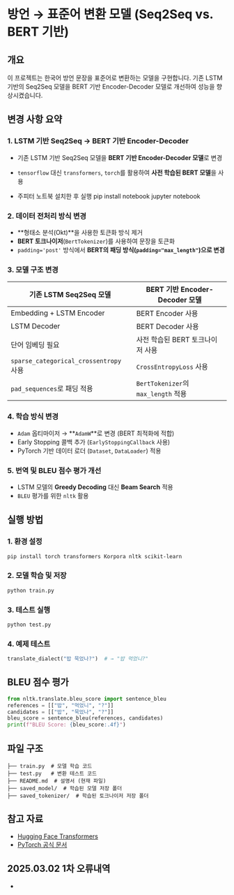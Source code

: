 # 방언 → 표준어 변환 모델 (Seq2Seq vs. BERT 기반)

## 개요
이 프로젝트는 한국어 방언 문장을 표준어로 변환하는 모델을 구현합니다. 기존 LSTM 기반의 Seq2Seq 모델을 BERT 기반 Encoder-Decoder 모델로 개선하여 성능을 향상시켰습니다.

## 변경 사항 요약
### 1. LSTM 기반 Seq2Seq → BERT 기반 Encoder-Decoder
- 기존 LSTM 기반 Seq2Seq 모델을 **BERT 기반 Encoder-Decoder 모델**로 변경
- `tensorflow` 대신 `transformers`, `torch`를 활용하여 **사전 학습된 BERT 모델**을 사용

- 주피터 노트북 설치한 후 실행
pip install notebook
jupyter notebook


### 2. 데이터 전처리 방식 변경
- **형태소 분석(Okt)**을 사용한 토큰화 방식 제거
- **BERT 토크나이저**(`BertTokenizer`)를 사용하여 문장을 토큰화
- `padding='post'` 방식에서 **BERT의 패딩 방식(`padding="max_length"`)으로 변경**

### 3. 모델 구조 변경
| 기존 LSTM Seq2Seq 모델 | BERT 기반 Encoder-Decoder 모델 |
|---------------------|---------------------------|
| Embedding + LSTM Encoder | BERT Encoder 사용 |
| LSTM Decoder | BERT Decoder 사용 |
| 단어 임베딩 필요 | 사전 학습된 BERT 토크나이저 사용 |
| `sparse_categorical_crossentropy` 사용 | `CrossEntropyLoss` 사용 |
| `pad_sequences`로 패딩 적용 | `BertTokenizer`의 `max_length` 적용 |

### 4. 학습 방식 변경
- `Adam` 옵티마이저 → **`AdamW`**로 변경 (BERT 최적화에 적합)
- Early Stopping 콜백 추가 (`EarlyStoppingCallback` 사용)
- PyTorch 기반 데이터 로더 (`Dataset`, `DataLoader`) 적용

### 5. 번역 및 BLEU 점수 평가 개선
- LSTM 모델의 **Greedy Decoding** 대신 **Beam Search** 적용
- `BLEU` 평가를 위한 `nltk` 활용

## 실행 방법
### 1. 환경 설정
```bash
pip install torch transformers Korpora nltk scikit-learn
```

### 2. 모델 학습 및 저장
```bash
python train.py
```

### 3. 테스트 실행
```bash
python test.py
```

### 4. 예제 테스트
```python
translate_dialect("밥 묵었나?")  # → "밥 먹었니?"
```

## BLEU 점수 평가
```python
from nltk.translate.bleu_score import sentence_bleu
references = [["밥", "먹었니", "?"]]
candidates = [["밥", "묵었나", "?"]]
bleu_score = sentence_bleu(references, candidates)
print(f"BLEU Score: {bleu_score:.4f}")
```

## 파일 구조
```
├── train.py  # 모델 학습 코드
├── test.py   # 변환 테스트 코드
├── README.md  # 설명서 (현재 파일)
├── saved_model/  # 학습된 모델 저장 폴더
├── saved_tokenizer/  # 학습된 토크나이저 저장 폴더
```

## 참고 자료
- [Hugging Face Transformers](https://huggingface.co/transformers/)
- [PyTorch 공식 문서](https://pytorch.org/)


## 2025.03.02 1차 오류내역
- 
